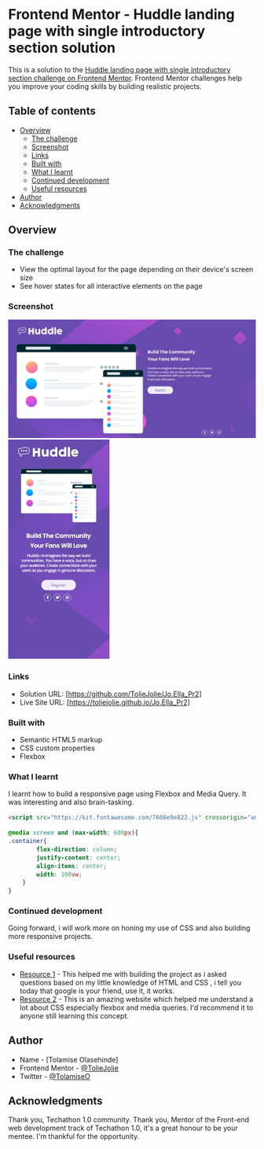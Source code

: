 # Frontend Mentor - Huddle landing page with single introductory section solution

This is a solution to the [Huddle landing page with single introductory section challenge on Frontend Mentor](https://www.frontendmentor.io/challenges/huddle-landing-page-with-a-single-introductory-section-B_2Wvxgi0). Frontend Mentor challenges help you improve your coding skills by building realistic projects. 

## Table of contents

- [Overview](#overview)
  - [The challenge](#the-challenge)
  - [Screenshot](#screenshot)
  - [Links](#links)
  - [Built with](#built-with)
  - [What I learnt](#what-i-learnt)
  - [Continued development](#continued-development)
  - [Useful resources](#useful-resources)
- [Author](#author)
- [Acknowledgments](#acknowledgments)

## Overview

### The challenge

- View the optimal layout for the page depending on their device's screen size
- See hover states for all interactive elements on the page

### Screenshot
![Desktop view](./Screenshots/Desktop%20view.jpg)
![Mobile view](./Screenshots/Mobile%20view.jpg)

### Links

- Solution URL: [https://github.com/TolieJolie/Jo.Ella_Pr2]
- Live Site URL: [https://toliejolie.github.io/Jo.Ella_Pr2]

### Built with

- Semantic HTML5 markup
- CSS custom properties
- Flexbox

### What I learnt

I learnt how to build a responsive page using Flexbox and Media Query.
It was interesting and also brain-tasking.

```html
<script src="https://kit.fontawesome.com/7608e9e822.js" crossorigin="anonymous"></script>
```
```css
@media screen and (max-width: 600px){
.container{
        flex-direction: column;
        justify-content: center;
        align-items: center;
        width: 100vw;
    }
}
```

### Continued development
Going forward, i will work more on honing my use of CSS and also building more responsive projects.

### Useful resources

- [Resource 1](https://www.google.com) - This helped me with building the project as i asked questions based on my little knowledge of HTML and CSS , i tell you today that google is your friend, use it, it works.
- [Resource 2](https://www.w3schools.com) - This is an amazing website which helped me understand a lot about CSS especially flexbox and media queries. I'd recommend it to anyone still learning this concept.

## Author

- Name - [Tolamise Olasehinde]
- Frontend Mentor - [@TolieJolie](https://www.frontendmentor.io/profile/TolieJolie)
- Twitter - [@TolamiseO](https://www.twitter.com/TolamiseO)

## Acknowledgments

Thank you, Techathon 1.0 community.
Thank you, Mentor of the Front-end web development track of Techathon 1.0, it's a great honour to be your mentee.
I'm thankful for the opportunity.